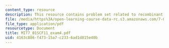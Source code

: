 ```yaml
---
content_type: resource
description: This resource contains problem set related to recombinant DNA.
file: /media/https%3A/open-learning-course-data-rc.s3.amazonaws.com/7-01sc-fundamentals-of-biology-fall-2011/4163c886f47315a7c2336ad1d815e40b_MIT7_01SCF11_exam4.pdf
file_type: application/pdf
resourcetype: Document
title: MIT7_01SCF11_exam4.pdf
uid: 4163c886-f473-15a7-c233-6ad1d815e40b
---
```

